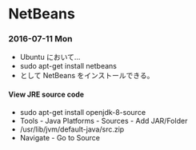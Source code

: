 # NetBeans

### 2016-07-11 Mon

- Ubuntu において...
- sudo apt-get install netbeans
- として NetBeans をインストールできる。

#### View JRE source code

- sudo apt-get install openjdk-8-source
- Tools - Java Platforms - Sources - Add JAR/Folder
- /usr/lib/jvm/default-java/src.zip
- Navigate - Go to Source